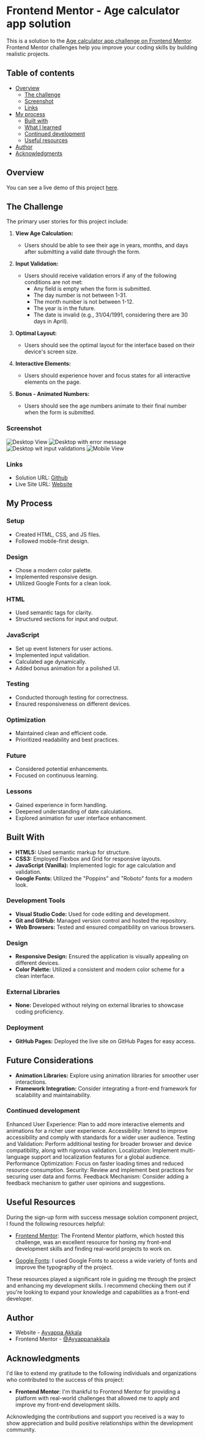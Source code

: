 # Frontend Mentor - Age calculator app solution

This is a solution to the [Age calculator app challenge on Frontend Mentor](https://www.frontendmentor.io/challenges/age-calculator-app-dF9DFFpj-Q). Frontend Mentor challenges help you improve your coding skills by building realistic projects.

## Table of contents

- [Overview](#overview)
  - [The challenge](#the-challenge)
  - [Screenshot](#screenshot)
  - [Links](#links)
- [My process](#my-process)
  - [Built with](#built-with)
  - [What I learned](#what-i-learned)
  - [Continued development](#continued-development)
  - [Useful resources](#useful-resources)
- [Author](#author)
- [Acknowledgments](#acknowledgments)

## Overview

You can see a live demo of this project [here](https://ayyappanakkala.github.io/Age-Calculator/).

## The Challenge

The primary user stories for this project include:

1. **View Age Calculation:**

   - Users should be able to see their age in years, months, and days after submitting a valid date through the form.

2. **Input Validation:**

   - Users should receive validation errors if any of the following conditions are not met:
     - Any field is empty when the form is submitted.
     - The day number is not between 1-31.
     - The month number is not between 1-12.
     - The year is in the future.
     - The date is invalid (e.g., 31/04/1991, considering there are 30 days in April).

3. **Optimal Layout:**

   - Users should see the optimal layout for the interface based on their device's screen size.

4. **Interactive Elements:**

   - Users should experience hover and focus states for all interactive elements on the page.

5. **Bonus - Animated Numbers:**
   - Users should see the age numbers animate to their final number when the form is submitted.

### Screenshot

![Desktop View](<./Screenshots/Desktop-view%20(1).png>)
![Desktop with error message](./Screenshots/Desktop-error.png.png)
![Desktop wit input validations](./Screenshots/Desktop-validation.png.png)
![Mobile View](<./Screenshots/Mobile-view%20(5).png.png>)

### Links

- Solution URL: [Github](https://github.com/Ayyappanakkala/Age-Calculator.git)
- Live Site URL: [Website](https://ayyappanakkala.github.io/Age-Calculator/)

## My Process

### Setup

- Created HTML, CSS, and JS files.
- Followed mobile-first design.

### Design

- Chose a modern color palette.
- Implemented responsive design.
- Utilized Google Fonts for a clean look.

### HTML

- Used semantic tags for clarity.
- Structured sections for input and output.

### JavaScript

- Set up event listeners for user actions.
- Implemented input validation.
- Calculated age dynamically.
- Added bonus animation for a polished UI.

### Testing

- Conducted thorough testing for correctness.
- Ensured responsiveness on different devices.

### Optimization

- Maintained clean and efficient code.
- Prioritized readability and best practices.

### Future

- Considered potential enhancements.
- Focused on continuous learning.

### Lessons

- Gained experience in form handling.
- Deepened understanding of date calculations.
- Explored animation for user interface enhancement.

## Built With

- **HTML5:** Used semantic markup for structure.
- **CSS3:** Employed Flexbox and Grid for responsive layouts.
- **JavaScript (Vanilla):** Implemented logic for age calculation and validation.
- **Google Fonts:** Utilized the "Poppins" and "Roboto" fonts for a modern look.

### Development Tools

- **Visual Studio Code:** Used for code editing and development.
- **Git and GitHub:** Managed version control and hosted the repository.
- **Web Browsers:** Tested and ensured compatibility on various browsers.

### Design

- **Responsive Design:** Ensured the application is visually appealing on different devices.
- **Color Palette:** Utilized a consistent and modern color scheme for a clean interface.

### External Libraries

- **None:** Developed without relying on external libraries to showcase coding proficiency.

### Deployment

- **GitHub Pages:** Deployed the live site on GitHub Pages for easy access.

## Future Considerations

- **Animation Libraries:** Explore using animation libraries for smoother user interactions.
- **Framework Integration:** Consider integrating a front-end framework for scalability and maintainability.

### Continued development

Enhanced User Experience: Plan to add more interactive elements and animations for a richer user experience.
Accessibility: Intend to improve accessibility and comply with standards for a wider user audience.
Testing and Validation: Perform additional testing for broader browser and device compatibility, along with rigorous validation.
Localization: Implement multi-language support and localization features for a global audience.
Performance Optimization: Focus on faster loading times and reduced resource consumption.
Security: Review and implement best practices for securing user data and forms.
Feedback Mechanism: Consider adding a feedback mechanism to gather user opinions and suggestions.

## Useful Resources

During the sign-up form with success message solution component project, I found the following resources helpful:

- [Frontend Mentor](https://www.frontendmentor.io?ref=challenge): The Frontend Mentor platform, which hosted this challenge, was an excellent resource for honing my front-end development skills and finding real-world projects to work on.

- [Google Fonts](https://fonts.google.com/): I used Google Fonts to access a wide variety of fonts and improve the typography of the project.

These resources played a significant role in guiding me through the project and enhancing my development skills. I recommend checking them out if you're looking to expand your knowledge and capabilities as a front-end developer.

## Author

- Website - [Ayyappa Akkala](https://github.com/Ayyappanakkala/Personal_Portfolio.git)
- Frontend Mentor - [@Ayyappanakkala](https://www.frontendmentor.io/profile/@Ayyappanakkala)

## Acknowledgments

I'd like to extend my gratitude to the following individuals and organizations who contributed to the success of this project:

- **Frontend Mentor**: I'm thankful to Frontend Mentor for providing a platform with real-world challenges that allowed me to apply and improve my front-end development skills.

Acknowledging the contributions and support you received is a way to show appreciation and build positive relationships within the development community.
